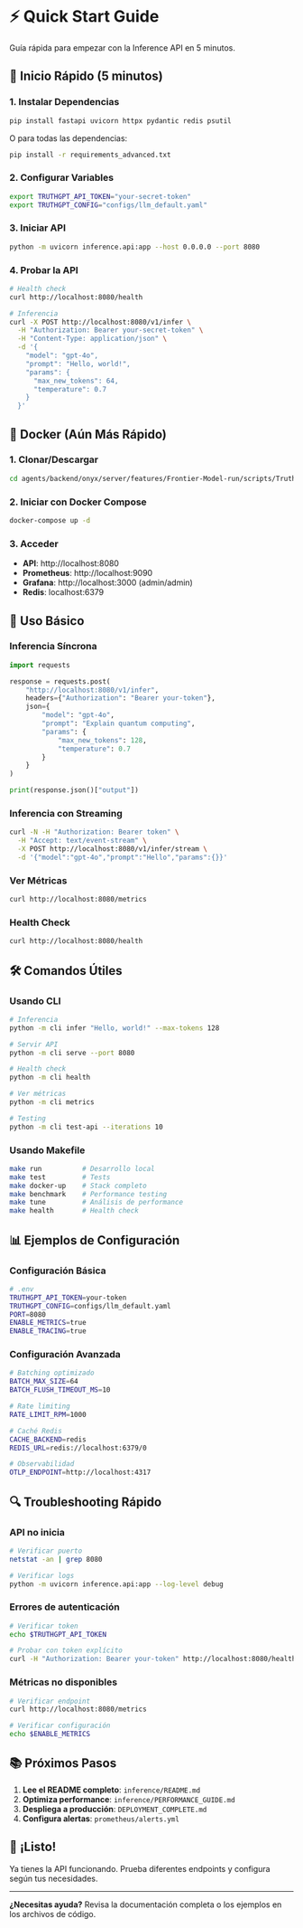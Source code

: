 # ⚡ Quick Start Guide

Guía rápida para empezar con la Inference API en 5 minutos.

## 🚀 Inicio Rápido (5 minutos)

### 1. Instalar Dependencias

```bash
pip install fastapi uvicorn httpx pydantic redis psutil
```

O para todas las dependencias:

```bash
pip install -r requirements_advanced.txt
```

### 2. Configurar Variables

```bash
export TRUTHGPT_API_TOKEN="your-secret-token"
export TRUTHGPT_CONFIG="configs/llm_default.yaml"
```

### 3. Iniciar API

```bash
python -m uvicorn inference.api:app --host 0.0.0.0 --port 8080
```

### 4. Probar la API

```bash
# Health check
curl http://localhost:8080/health

# Inferencia
curl -X POST http://localhost:8080/v1/infer \
  -H "Authorization: Bearer your-secret-token" \
  -H "Content-Type: application/json" \
  -d '{
    "model": "gpt-4o",
    "prompt": "Hello, world!",
    "params": {
      "max_new_tokens": 64,
      "temperature": 0.7
    }
  }'
```

## 🐳 Docker (Aún Más Rápido)

### 1. Clonar/Descargar

```bash
cd agents/backend/onyx/server/features/Frontier-Model-run/scripts/TruthGPT-main/optimization_core/inference
```

### 2. Iniciar con Docker Compose

```bash
docker-compose up -d
```

### 3. Acceder

- **API**: http://localhost:8080
- **Prometheus**: http://localhost:9090
- **Grafana**: http://localhost:3000 (admin/admin)
- **Redis**: localhost:6379

## 🎯 Uso Básico

### Inferencia Síncrona

```python
import requests

response = requests.post(
    "http://localhost:8080/v1/infer",
    headers={"Authorization": "Bearer your-token"},
    json={
        "model": "gpt-4o",
        "prompt": "Explain quantum computing",
        "params": {
            "max_new_tokens": 128,
            "temperature": 0.7
        }
    }
)

print(response.json()["output"])
```

### Inferencia con Streaming

```bash
curl -N -H "Authorization: Bearer token" \
  -H "Accept: text/event-stream" \
  -X POST http://localhost:8080/v1/infer/stream \
  -d '{"model":"gpt-4o","prompt":"Hello","params":{}}'
```

### Ver Métricas

```bash
curl http://localhost:8080/metrics
```

### Health Check

```bash
curl http://localhost:8080/health
```

## 🛠️ Comandos Útiles

### Usando CLI

```bash
# Inferencia
python -m cli infer "Hello, world!" --max-tokens 128

# Servir API
python -m cli serve --port 8080

# Health check
python -m cli health

# Ver métricas
python -m cli metrics

# Testing
python -m cli test-api --iterations 10
```

### Usando Makefile

```bash
make run          # Desarrollo local
make test         # Tests
make docker-up    # Stack completo
make benchmark    # Performance testing
make tune         # Análisis de performance
make health       # Health check
```

## 📊 Ejemplos de Configuración

### Configuración Básica

```bash
# .env
TRUTHGPT_API_TOKEN=your-token
TRUTHGPT_CONFIG=configs/llm_default.yaml
PORT=8080
ENABLE_METRICS=true
ENABLE_TRACING=true
```

### Configuración Avanzada

```bash
# Batching optimizado
BATCH_MAX_SIZE=64
BATCH_FLUSH_TIMEOUT_MS=10

# Rate limiting
RATE_LIMIT_RPM=1000

# Caché Redis
CACHE_BACKEND=redis
REDIS_URL=redis://localhost:6379/0

# Observabilidad
OTLP_ENDPOINT=http://localhost:4317
```

## 🔍 Troubleshooting Rápido

### API no inicia
```bash
# Verificar puerto
netstat -an | grep 8080

# Verificar logs
python -m uvicorn inference.api:app --log-level debug
```

### Errores de autenticación
```bash
# Verificar token
echo $TRUTHGPT_API_TOKEN

# Probar con token explícito
curl -H "Authorization: Bearer your-token" http://localhost:8080/health
```

### Métricas no disponibles
```bash
# Verificar endpoint
curl http://localhost:8080/metrics

# Verificar configuración
echo $ENABLE_METRICS
```

## 📚 Próximos Pasos

1. **Lee el README completo**: `inference/README.md`
2. **Optimiza performance**: `inference/PERFORMANCE_GUIDE.md`
3. **Despliega a producción**: `DEPLOYMENT_COMPLETE.md`
4. **Configura alertas**: `prometheus/alerts.yml`

## 🎉 ¡Listo!

Ya tienes la API funcionando. Prueba diferentes endpoints y configura según tus necesidades.

---

**¿Necesitas ayuda?** Revisa la documentación completa o los ejemplos en los archivos de código.


